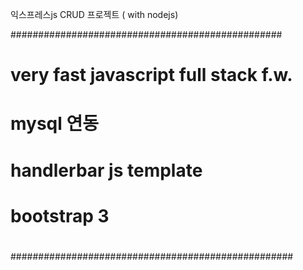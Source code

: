 익스프레스js CRUD 프로젝트 ( with nodejs)

#################################################
#
#
# very fast javascript full stack f.w.
# mysql 연동
# handlerbar js template
# bootstrap 3
#
###################################################
